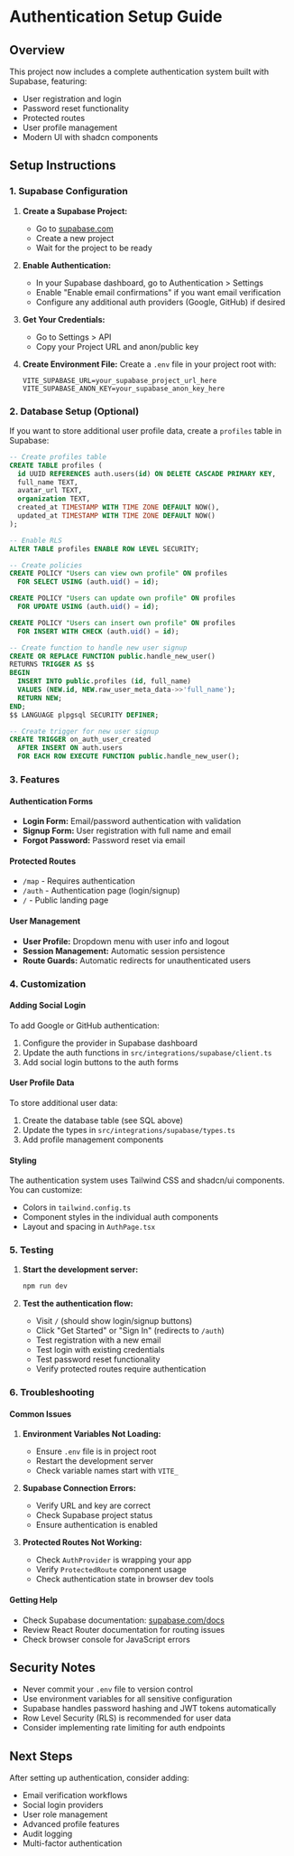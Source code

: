 # Authentication Setup Guide

## Overview
This project now includes a complete authentication system built with Supabase, featuring:
- User registration and login
- Password reset functionality
- Protected routes
- User profile management
- Modern UI with shadcn components

## Setup Instructions

### 1. Supabase Configuration

1. **Create a Supabase Project:**
   - Go to [supabase.com](https://supabase.com)
   - Create a new project
   - Wait for the project to be ready

2. **Enable Authentication:**
   - In your Supabase dashboard, go to Authentication > Settings
   - Enable "Enable email confirmations" if you want email verification
   - Configure any additional auth providers (Google, GitHub) if desired

3. **Get Your Credentials:**
   - Go to Settings > API
   - Copy your Project URL and anon/public key

4. **Create Environment File:**
   Create a `.env` file in your project root with:
   ```env
   VITE_SUPABASE_URL=your_supabase_project_url_here
   VITE_SUPABASE_ANON_KEY=your_supabase_anon_key_here
   ```

### 2. Database Setup (Optional)

If you want to store additional user profile data, create a `profiles` table in Supabase:

```sql
-- Create profiles table
CREATE TABLE profiles (
  id UUID REFERENCES auth.users(id) ON DELETE CASCADE PRIMARY KEY,
  full_name TEXT,
  avatar_url TEXT,
  organization TEXT,
  created_at TIMESTAMP WITH TIME ZONE DEFAULT NOW(),
  updated_at TIMESTAMP WITH TIME ZONE DEFAULT NOW()
);

-- Enable RLS
ALTER TABLE profiles ENABLE ROW LEVEL SECURITY;

-- Create policies
CREATE POLICY "Users can view own profile" ON profiles
  FOR SELECT USING (auth.uid() = id);

CREATE POLICY "Users can update own profile" ON profiles
  FOR UPDATE USING (auth.uid() = id);

CREATE POLICY "Users can insert own profile" ON profiles
  FOR INSERT WITH CHECK (auth.uid() = id);

-- Create function to handle new user signup
CREATE OR REPLACE FUNCTION public.handle_new_user()
RETURNS TRIGGER AS $$
BEGIN
  INSERT INTO public.profiles (id, full_name)
  VALUES (NEW.id, NEW.raw_user_meta_data->>'full_name');
  RETURN NEW;
END;
$$ LANGUAGE plpgsql SECURITY DEFINER;

-- Create trigger for new user signup
CREATE TRIGGER on_auth_user_created
  AFTER INSERT ON auth.users
  FOR EACH ROW EXECUTE FUNCTION public.handle_new_user();
```

### 3. Features

#### Authentication Forms
- **Login Form:** Email/password authentication with validation
- **Signup Form:** User registration with full name and email
- **Forgot Password:** Password reset via email

#### Protected Routes
- `/map` - Requires authentication
- `/auth` - Authentication page (login/signup)
- `/` - Public landing page

#### User Management
- **User Profile:** Dropdown menu with user info and logout
- **Session Management:** Automatic session persistence
- **Route Guards:** Automatic redirects for unauthenticated users

### 4. Customization

#### Adding Social Login
To add Google or GitHub authentication:

1. Configure the provider in Supabase dashboard
2. Update the auth functions in `src/integrations/supabase/client.ts`
3. Add social login buttons to the auth forms

#### User Profile Data
To store additional user data:

1. Create the database table (see SQL above)
2. Update the types in `src/integrations/supabase/types.ts`
3. Add profile management components

#### Styling
The authentication system uses Tailwind CSS and shadcn/ui components. You can customize:
- Colors in `tailwind.config.ts`
- Component styles in the individual auth components
- Layout and spacing in `AuthPage.tsx`

### 5. Testing

1. **Start the development server:**
   ```bash
   npm run dev
   ```

2. **Test the authentication flow:**
   - Visit `/` (should show login/signup buttons)
   - Click "Get Started" or "Sign In" (redirects to `/auth`)
   - Test registration with a new email
   - Test login with existing credentials
   - Test password reset functionality
   - Verify protected routes require authentication

### 6. Troubleshooting

#### Common Issues

1. **Environment Variables Not Loading:**
   - Ensure `.env` file is in project root
   - Restart the development server
   - Check variable names start with `VITE_`

2. **Supabase Connection Errors:**
   - Verify URL and key are correct
   - Check Supabase project status
   - Ensure authentication is enabled

3. **Protected Routes Not Working:**
   - Check `AuthProvider` is wrapping your app
   - Verify `ProtectedRoute` component usage
   - Check authentication state in browser dev tools

#### Getting Help

- Check Supabase documentation: [supabase.com/docs](https://supabase.com/docs)
- Review React Router documentation for routing issues
- Check browser console for JavaScript errors

## Security Notes

- Never commit your `.env` file to version control
- Use environment variables for all sensitive configuration
- Supabase handles password hashing and JWT tokens automatically
- Row Level Security (RLS) is recommended for user data
- Consider implementing rate limiting for auth endpoints

## Next Steps

After setting up authentication, consider adding:
- Email verification workflows
- Social login providers
- User role management
- Advanced profile features
- Audit logging
- Multi-factor authentication
